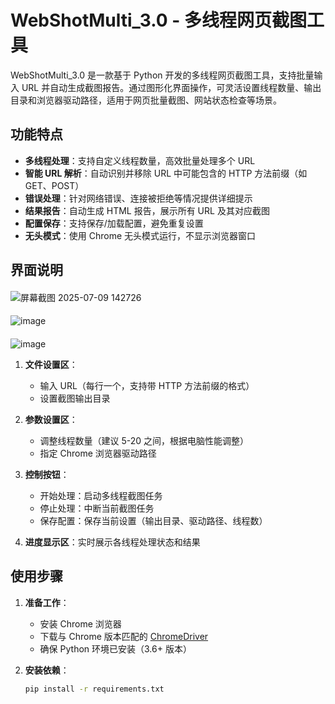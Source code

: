 # WebShotMulti_3.0 - 多线程网页截图工具

WebShotMulti_3.0 是一款基于 Python 开发的多线程网页截图工具，支持批量输入 URL 并自动生成截图报告。通过图形化界面操作，可灵活设置线程数量、输出目录和浏览器驱动路径，适用于网页批量截图、网站状态检查等场景。


## 功能特点

- **多线程处理**：支持自定义线程数量，高效批量处理多个 URL
- **智能 URL 解析**：自动识别并移除 URL 中可能包含的 HTTP 方法前缀（如 GET、POST）
- **错误处理**：针对网络错误、连接被拒绝等情况提供详细提示
- **结果报告**：自动生成 HTML 报告，展示所有 URL 及其对应截图
- **配置保存**：支持保存/加载配置，避免重复设置
- **无头模式**：使用 Chrome 无头模式运行，不显示浏览器窗口


## 界面说明

####
![屏幕截图 2025-07-09 142726](https://github.com/user-attachments/assets/291cb913-1e5a-498b-816d-14e08c8465c9)
####
![image](https://github.com/user-attachments/assets/287daf7d-c145-4e39-8d6c-fe71bd700918)
####
![image](https://github.com/user-attachments/assets/697c52ef-3a84-453f-89f2-547fc0d02485)


1. **文件设置区**：
   - 输入 URL（每行一个，支持带 HTTP 方法前缀的格式）
   - 设置截图输出目录

2. **参数设置区**：
   - 调整线程数量（建议 5-20 之间，根据电脑性能调整）
   - 指定 Chrome 浏览器驱动路径

3. **控制按钮**：
   - 开始处理：启动多线程截图任务
   - 停止处理：中断当前截图任务
   - 保存配置：保存当前设置（输出目录、驱动路径、线程数）

4. **进度显示区**：实时展示各线程处理状态和结果


## 使用步骤

1. **准备工作**：
   - 安装 Chrome 浏览器
   - 下载与 Chrome 版本匹配的 [ChromeDriver](https://sites.google.com/chromium.org/driver/)
   - 确保 Python 环境已安装（3.6+ 版本）

2. **安装依赖**：
   ```bash
   pip install -r requirements.txt
